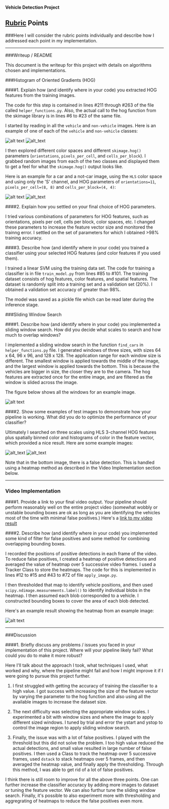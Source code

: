 **Vehicle Detection Project**

[//]: # (Image References)
[image1]: ./vehicles/GTI_MiddleClose/image0000.png
[image2]: ./non-vehicles/GTI/image59.png
[image3]: ./car_hog_Schannel.png
[image4]: ./notcar_hog_Schannel.png
[image5]: ./output_images/allboxes_test4.jpg
[image6]: ./output_images/detections_test4.jpg
[image7]: ./output_images/detections_test6.jpg
[image8]: ./output_images/detections_test3.jpg
[image9]: ./output_images/heatmap_test4.jpg
[video1]: ./output_videos/project_video_tracking.mp4

## [Rubric](https://review.udacity.com/#!/rubrics/513/view) Points
###Here I will consider the rubric points individually and describe how I addressed each point in my implementation.  

---
###Writeup / README

This document is the writeup for this project with details on algorithms chosen and implementations.

###Histogram of Oriented Gradients (HOG)

####1. Explain how (and identify where in your code) you extracted HOG features from the training images.

The code for this step is contained in lines #211 through #263 of the file called `helper_functions.py`.  Also, the actual call to the hog function from the skimage library is in lines #6 to #23 of the same file.

I started by reading in all the `vehicle` and `non-vehicle` images.  Here is an example of one of each of the `vehicle` and `non-vehicle` classes:

![alt text][image1]
![alt_text][image2]

I then explored different color spaces and different `skimage.hog()` parameters (`orientations`, `pixels_per_cell`, and `cells_per_block`).  I grabbed random images from each of the two classes and displayed them to get a feel for what the `skimage.hog()` output looks like.

Here is an example for a car and a not-car image, using the `HLS` color space and using only the 'S' channel, and HOG parameters of `orientations=11`, `pixels_per_cell=(8, 8)` and `cells_per_block=(4, 4)`:


![alt text][image3]
![alt_text][image4]

####2. Explain how you settled on your final choice of HOG parameters.

I tried various combinations of parameters for HOG features, such as orientations, pixels per cell, cells per block, color spaces, etc. I changed these parameters to increase the feature vector size and monitored the trainng error. I settled on the set of parameters for which I obtained >98% training accuracy.

####3. Describe how (and identify where in your code) you trained a classifier using your selected HOG features (and color features if you used them).

I trained a linear SVM using the training data set. The code for training a classifier is in file `train_model.py` from lines #85 to #101. The training dataset consists of hog features, color features, and spatial features. The dataset is randomly split into a training set and a validation set (20%). I obtained a validation set accuracy of greater than 98%. 

The model was saved as a pickle file which can be read later during the inference stage. 

###Sliding Window Search

####1. Describe how (and identify where in your code) you implemented a sliding window search.  How did you decide what scales to search and how much to overlap windows?

I implemented a sliding window search in the function `find_cars` in `helper_functions.py` file. I generated windows of three sizes, with sizes 64 x 64, 96 x 96, and 128 x 128. The application range for each window size is different. The smallest window is applied towards the middle of the image, and the largest window is applied towards the bottom. This is because the vehicles are bigger in size, the closer they are to the camera.
The hog features are extracted once for the entire image, and are filtered as the window is slided across the image.

The figure below shows all the windows for an example image.

![alt text][image5]

####2. Show some examples of test images to demonstrate how your pipeline is working.  What did you do to optimize the performance of your classifier?

Ultimately I searched on three scales using HLS 3-channel HOG features plus spatially binned color and histograms of color in the feature vector, which provided a nice result.  Here are some example images:

![alt_text][image7]
![alt_text][image8]

Note that in the bottom image, there is a false detection. This is handled using a heatmap method as described in the Video Implementation section below.

---

### Video Implementation

####1. Provide a link to your final video output.  Your pipeline should perform reasonably well on the entire project video (somewhat wobbly or unstable bounding boxes are ok as long as you are identifying the vehicles most of the time with minimal false positives.)
Here's a [link to my video result](./output_videos/project_video_tracking.mp4)


####2. Describe how (and identify where in your code) you implemented some kind of filter for false positives and some method for combining overlapping bounding boxes.

I recorded the positions of positive detections in each frame of the video.  
To reduce false positives, I created a heatmap of positive detections and averaged the value of heatmap over 5 successive video frames. I used a Tracker Class to store the heatmaps. The code for this is implemented in lines #12 to #15 and #43 to #72 of file `apply_image.py`. 

I then thresholded that map to identify vehicle positions, and then used `scipy.ndimage.measurements.label()` to identify individual blobs in the heatmap.  I then assumed each blob corresponded to a vehicle.  I constructed bounding boxes to cover the area of each blob detected. 

Here's an example result showing the heatmap from an example image:

![alt text][image9]

---

###Discussion

####1. Briefly discuss any problems / issues you faced in your implementation of this project.  Where will your pipeline likely fail?  What could you do to make it more robust?

Here I'll talk about the approach I took, what techniques I used, what worked and why, where the pipeline might fail and how I might improve it if I were going to pursue this project further.  

1. I first struggled with getting the accuracy of training the classifier to a high value. I got success with increasing the size of the feature vector by varying the parameter to the hog function and also using all the available images to increase the dataset size.

2. The next difficulty was selecting the appropriate window scales. I experimented a bit with window sizes and where the image to apply different sized windows. I tuned by trial and error the ystart and ystop to control the image region to apply sliding window search. 

3. Finally, the issue was with a lot of false positives. I played with the threshold but this did not solve the problem. I too high value reduced the actual detections, and small value resulted in large number of false positives. I then used a Class to track the heatmap over 5 successive frames, used `dstack` to stack heatmaps over 5 frames, and then averaged the heatmap value, and finally apply the thresholding. Through this method, I was able to get rid of a lot of false positives.

I think there is still room to improve for all the above three points. One can further increase the classifier accuracy by adding more images to dataset or tuning the feature vector. We can also furthur tune the sliding window search. Finally, it's possible to also experiment more with thresholding and aggregrating of heatmaps to reduce the false positives even more.
